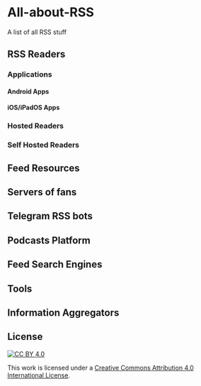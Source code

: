 # All-about-RSS
A list of all RSS stuff



## RSS Readers

### Applications

#### Android Apps

#### iOS/iPadOS Apps

### Hosted Readers

### Self Hosted Readers

## Feed Resources

## Servers of fans

## Telegram RSS bots

## Podcasts Platform

## Feed Search Engines

## Tools

## Information Aggregators

## License

[![CC BY 4.0][cc-by-image]][cc-by]

This work is licensed under a [Creative Commons Attribution 4.0 International License][cc-by].

[cc-by]: http://creativecommons.org/licenses/by/4.0/
[cc-by-image]: https://i.creativecommons.org/l/by/4.0/88x31.png
